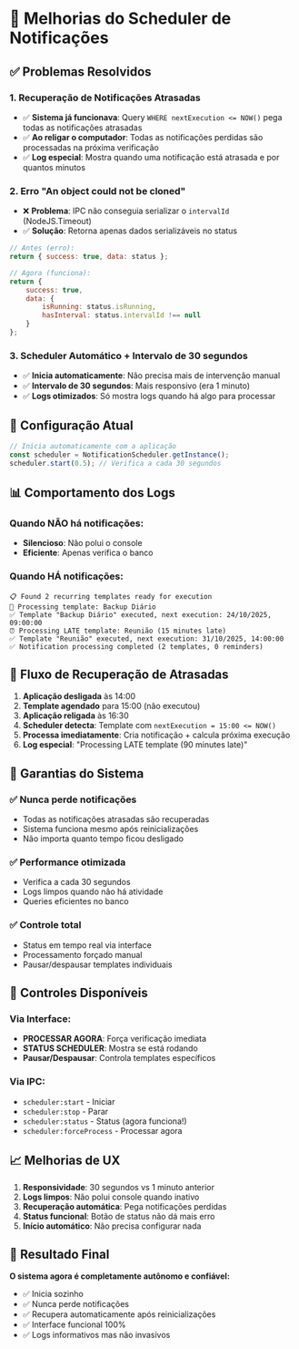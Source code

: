 # 📅 Melhorias do Scheduler de Notificações

## ✅ Problemas Resolvidos

### 1. **Recuperação de Notificações Atrasadas**
- ✅ **Sistema já funcionava**: Query `WHERE nextExecution <= NOW()` pega todas as notificações atrasadas
- ✅ **Ao religar o computador**: Todas as notificações perdidas são processadas na próxima verificação
- ✅ **Log especial**: Mostra quando uma notificação está atrasada e por quantos minutos

### 2. **Erro "An object could not be cloned"**
- ❌ **Problema**: IPC não conseguia serializar o `intervalId` (NodeJS.Timeout)
- ✅ **Solução**: Retorna apenas dados serializáveis no status
```javascript
// Antes (erro):
return { success: true, data: status };

// Agora (funciona):
return { 
    success: true, 
    data: { 
        isRunning: status.isRunning,
        hasInterval: status.intervalId !== null
    } 
};
```

### 3. **Scheduler Automático + Intervalo de 30 segundos**
- ✅ **Inicia automaticamente**: Não precisa mais de intervenção manual
- ✅ **Intervalo de 30 segundos**: Mais responsivo (era 1 minuto)
- ✅ **Logs otimizados**: Só mostra logs quando há algo para processar

## 🚀 Configuração Atual

```javascript
// Inicia automaticamente com a aplicação
const scheduler = NotificationScheduler.getInstance();
scheduler.start(0.5); // Verifica a cada 30 segundos
```

## 📊 Comportamento dos Logs

### Quando NÃO há notificações:
- **Silencioso**: Não polui o console
- **Eficiente**: Apenas verifica o banco

### Quando HÁ notificações:
```
📋 Found 2 recurring templates ready for execution
🔄 Processing template: Backup Diário
✅ Template "Backup Diário" executed, next execution: 24/10/2025, 09:00:00
⏰ Processing LATE template: Reunião (15 minutes late)
✅ Template "Reunião" executed, next execution: 31/10/2025, 14:00:00
✅ Notification processing completed (2 templates, 0 reminders)
```

## 🔄 Fluxo de Recuperação de Atrasadas

1. **Aplicação desligada** às 14:00
2. **Template agendado** para 15:00 (não executou)
3. **Aplicação religada** às 16:30
4. **Scheduler detecta**: Template com `nextExecution = 15:00 <= NOW()`
5. **Processa imediatamente**: Cria notificação + calcula próxima execução
6. **Log especial**: "Processing LATE template (90 minutes late)"

## 🎯 Garantias do Sistema

### ✅ **Nunca perde notificações**
- Todas as notificações atrasadas são recuperadas
- Sistema funciona mesmo após reinicializações
- Não importa quanto tempo ficou desligado

### ✅ **Performance otimizada**
- Verifica a cada 30 segundos
- Logs limpos quando não há atividade
- Queries eficientes no banco

### ✅ **Controle total**
- Status em tempo real via interface
- Processamento forçado manual
- Pausar/despausar templates individuais

## 🔧 Controles Disponíveis

### Via Interface:
- **PROCESSAR AGORA**: Força verificação imediata
- **STATUS SCHEDULER**: Mostra se está rodando
- **Pausar/Despausar**: Controla templates específicos

### Via IPC:
- `scheduler:start` - Iniciar
- `scheduler:stop` - Parar  
- `scheduler:status` - Status (agora funciona!)
- `scheduler:forceProcess` - Processar agora

## 📈 Melhorias de UX

1. **Responsividade**: 30 segundos vs 1 minuto anterior
2. **Logs limpos**: Não polui console quando inativo
3. **Recuperação automática**: Pega notificações perdidas
4. **Status funcional**: Botão de status não dá mais erro
5. **Início automático**: Não precisa configurar nada

## 🎉 Resultado Final

**O sistema agora é completamente autônomo e confiável:**
- ✅ Inicia sozinho
- ✅ Nunca perde notificações  
- ✅ Recupera automaticamente após reinicializações
- ✅ Interface funcional 100%
- ✅ Logs informativos mas não invasivos
